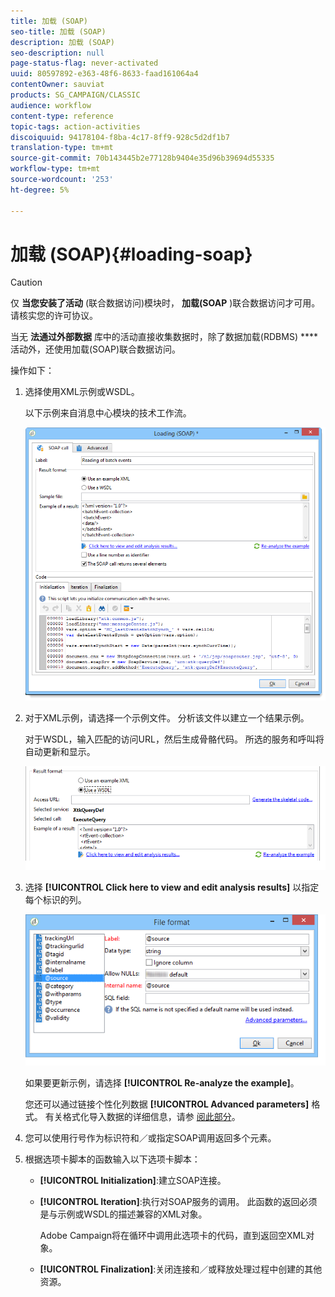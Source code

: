 ```yaml
---
title: 加载 (SOAP)
seo-title: 加载 (SOAP)
description: 加载 (SOAP)
seo-description: null
page-status-flag: never-activated
uuid: 80597892-e363-48f6-8633-faad161064a4
contentOwner: sauviat
products: SG_CAMPAIGN/CLASSIC
audience: workflow
content-type: reference
topic-tags: action-activities
discoiquuid: 94178104-f8ba-4c17-8ff9-928c5d2df1b7
translation-type: tm+mt
source-git-commit: 70b143445b2e77128b9404e35d96b39694d55335
workflow-type: tm+mt
source-wordcount: '253'
ht-degree: 5%

---
```



# 加载 (SOAP){#loading-soap}

>[!CAUTION]
>
>仅 **当您安装了活动** (联合数据访问)模块时， **加载(SOAP** )联合数据访问才可用。 请核实您的许可协议。

当无 **法通过外部数据** 库中的活动直接收集数据时，除了数据加载(RDBMS) **** 活动外，还使用加载(SOAP)联合数据访问。

操作如下：

1. 选择使用XML示例或WSDL。

   以下示例来自消息中心模块的技术工作流。

   ![](assets/load_soap_002.png)

1. 对于XML示例，请选择一个示例文件。 分析该文件以建立一个结果示例。

   对于WSDL，输入匹配的访问URL，然后生成骨骼代码。 所选的服务和呼叫将自动更新和显示。

   ![](assets/soap_load_003.png)

1. 选择 **[!UICONTROL Click here to view and edit analysis results]** 以指定每个标识的列。

   ![](assets/soap_load_001.png)

   如果要更新示例，请选择 **[!UICONTROL Re-analyze the example]**。

   您还可以通过链接个性化列数据 **[!UICONTROL Advanced parameters]** 格式。 有关格式化导入数据的详细信息，请参 [阅此部分](../../platform/using/importing-data.md#import-wizard)。

1. 您可以使用行号作为标识符和／或指定SOAP调用返回多个元素。
1. 根据选项卡脚本的函数输入以下选项卡脚本：

   * **[!UICONTROL Initialization]**:建立SOAP连接。
   * **[!UICONTROL Iteration]**:执行对SOAP服务的调用。 此函数的返回必须是与示例或WSDL的描述兼容的XML对象。

      Adobe Campaign将在循环中调用此选项卡的代码，直到返回空XML对象。

   * **[!UICONTROL Finalization]**:关闭连接和／或释放处理过程中创建的其他资源。

